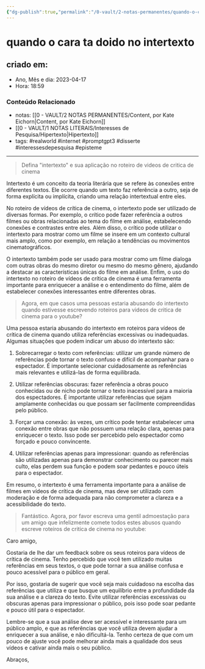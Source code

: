 ```yaml
---
{"dg-publish":true,"permalink":"/0-vault/2-notas-permanentes/quando-o-cara-ta-doido-no-intertexto/","tags":["permanente","realworld","internet","promptgpt3","disserte","interessesdepesquisa","episteme"],"dgHomeLink":true,"dgShowLocalGraph":true,"dgShowFileTree":true,"dgEnableSearch":true}
---
```


# quando o cara ta doido no intertexto

## criado em: 
-  Ano, Mês e dia: 2023-04-17
- Hora: 18:59

### Conteúdo Relacionado
- notas: [[0 - VAULT/2 NOTAS PERMANENTES/Content, por Kate Eichorn\|Content, por Kate Eichorn]]
- [[0 - VAULT/1 NOTAS LITERAIS/Interesses de Pesquisa/Hipertexto\|Hipertexto]]
- tags: #realworld #internet #promptgpt3 #disserte #interessesdepesquisa #episteme 
---
>Defina "intertexto" e sua aplicação no roteiro de videos de critica de cinema

Intertexto é um conceito da teoria literária que se refere às conexões entre diferentes textos. Ele ocorre quando um texto faz referência a outro, seja de forma explícita ou implícita, criando uma relação intertextual entre eles.

No roteiro de vídeos de crítica de cinema, o intertexto pode ser utilizado de diversas formas. Por exemplo, o crítico pode fazer referência a outros filmes ou obras relacionadas ao tema do filme em análise, estabelecendo conexões e contrastes entre eles. Além disso, o crítico pode utilizar o intertexto para mostrar como um filme se insere em um contexto cultural mais amplo, como por exemplo, em relação a tendências ou movimentos cinematográficos.

O intertexto também pode ser usado para mostrar como um filme dialoga com outras obras do mesmo diretor ou mesmo do mesmo gênero, ajudando a destacar as características únicas do filme em análise. Enfim, o uso do intertexto no roteiro de vídeos de crítica de cinema é uma ferramenta importante para enriquecer a análise e o entendimento do filme, além de estabelecer conexões interessantes entre diferentes obras.

>Agora, em que casos uma pessoas estaria abusando do intertexto quando estivesse escrevendo roteiros para videos de critica de cinema para o youtube?

Uma pessoa estaria abusando do intertexto em roteiros para vídeos de crítica de cinema quando utiliza referências excessivas ou inadequadas. Algumas situações que podem indicar um abuso do intertexto são:

1.  Sobrecarregar o texto com referências: utilizar um grande número de referências pode tornar o texto confuso e difícil de acompanhar para o espectador. É importante selecionar cuidadosamente as referências mais relevantes e utilizá-las de forma equilibrada.
    
2.  Utilizar referências obscuras: fazer referência a obras pouco conhecidas ou de nicho pode tornar o texto inacessível para a maioria dos espectadores. É importante utilizar referências que sejam amplamente conhecidas ou que possam ser facilmente compreendidas pelo público.
    
3.  Forçar uma conexão: às vezes, um crítico pode tentar estabelecer uma conexão entre obras que não possuem uma relação clara, apenas para enriquecer o texto. Isso pode ser percebido pelo espectador como forçado e pouco convincente.
    
4.  Utilizar referências apenas para impressionar: quando as referências são utilizadas apenas para demonstrar conhecimento ou parecer mais culto, elas perdem sua função e podem soar pedantes e pouco úteis para o espectador.
    

Em resumo, o intertexto é uma ferramenta importante para a análise de filmes em vídeos de crítica de cinema, mas deve ser utilizado com moderação e de forma adequada para não comprometer a clareza e a acessibilidade do texto.

>Fantástico. Agora, por favor escreva uma gentil admoestação para um amigo que infelizmente comete todos estes abusos quando escreve roteiros de critica de cinema no youtube:

Caro amigo,

Gostaria de lhe dar um feedback sobre os seus roteiros para vídeos de crítica de cinema. Tenho percebido que você tem utilizado muitas referências em seus textos, o que pode tornar a sua análise confusa e pouco acessível para o público em geral.

Por isso, gostaria de sugerir que você seja mais cuidadoso na escolha das referências que utiliza e que busque um equilíbrio entre a profundidade da sua análise e a clareza do texto. Evite utilizar referências excessivas ou obscuras apenas para impressionar o público, pois isso pode soar pedante e pouco útil para o espectador.

Lembre-se que a sua análise deve ser acessível e interessante para um público amplo, e que as referências que você utiliza devem ajudar a enriquecer a sua análise, e não dificultá-la. Tenho certeza de que com um pouco de ajuste você pode melhorar ainda mais a qualidade dos seus vídeos e cativar ainda mais o seu público.

Abraços,